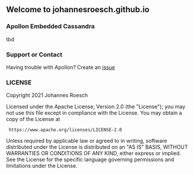## Welcome to johannesroesch.github.io

### Apollon Embedded Cassandra

tbd

### Support or Contact

Having trouble with Apollon? Create an [issue](https://github.com/johannesroesch/Apollon/issues)

### LICENSE
 Copyright 2021 Johannes Roesch

   Licensed under the Apache License, Version 2.0 (the "License");
   you may not use this file except in compliance with the License.
   You may obtain a copy of the License at

     https://www.apache.org/licenses/LICENSE-2.0

   Unless required by applicable law or agreed to in writing, software
   distributed under the License is distributed on an "AS IS" BASIS,
   WITHOUT WARRANTIES OR CONDITIONS OF ANY KIND, either express or implied.
   See the License for the specific language governing permissions and
   limitations under the License.

